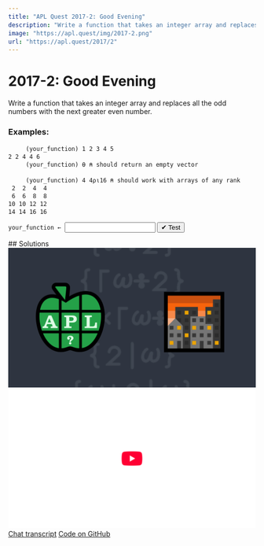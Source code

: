 ```yaml
---
title: "APL Quest 2017-2: Good Evening"
description: "Write a function that takes an integer array and replaces all the odd numbers with the next greater even number."
image: "https://apl.quest/img/2017-2.png"
url: "https://apl.quest/2017/2"
---
```


# <span class=s>2017-</span>2: Good Evening
Write a function that takes an integer array and replaces all the odd numbers with the next greater even number.

### Examples:

```APL
     (your_function) 1 2 3 4 5
2 2 4 4 6       
     (your_function) ⍬ ⍝ should return an empty vector      

     (your_function) 4 4⍴⍳16 ⍝ should work with arrays of any rank  
 2  2  4  4
 6  6  8  8
10 10 12 12
14 14 16 16
```


            
<div class="pdiv">
  <code onclick="p_Input.focus()">your_function ← </code><input id="p_Input" autocomplete="off" spellcheck="false" oninput="this.parentElement.querySelector`button`.disabled=false;localStorage.setItem(window.location.pathname,this.value)" onkeypress="subm(event)">
  <button onclick="alert$.next`Testing…`;submitSolution`p`" class="md-button md-button--primary">&#x2714; Test</button>
</div>
<blockquote id="p_Output"></blockquote>
## Solutions
<div onclick="play(this)" title="Video on YouTube" class="yt">
<img alt="Video Thumbnail" src="../../img/2017-2.png">
<img alt="YouTube" src="../../img/yt-big.png">
</div>
<a href="https://chat.stackexchange.com/transcript/52405?m=62397727#62397727" target="_blank" class="md-button md-button--primary">Chat transcript</a>
<a href="https://github.com/abrudz/apl_quest/tree/main/2017/2.apl" target="_blank" class="md-button md-button--primary right">Code on GitHub</a>

<script>
    testCases={"a":["1 2 3 4 5","4 4⍴⍳16","2 3⍴⍳6","⍳20","⍳?20"],"b":["4 4⍴⍳?10","0","(?4 4 4)⍴⍳?10","((?4)⍴?5)⍴⍳?25","¯3 ¯1 ¯4 1 5 9 2","127 32767+?100 100"],"f":"{⍵+2|⍵}"}
    p_Input.value=localStorage.getItem(window.location.pathname)
    play=e=>e.outerHTML=`<iframe src="https://www.youtube.com/embed/fg1Z0V33Er4?list=PLYKQVqyrAEj9wDIUyLDGtDAFTKY38BUMN&autoplay=1" title="<span class=s>2017-</span>2: Good Evening (APL Quest 2017-2)" frameborder="0" allow="accelerometer; autoplay; clipboard-write; encrypted-media; gyroscope; picture-in-picture; web-share" referrerpolicy="strict-origin-when-cross-origin" allowfullscreen></iframe>`
</script>
